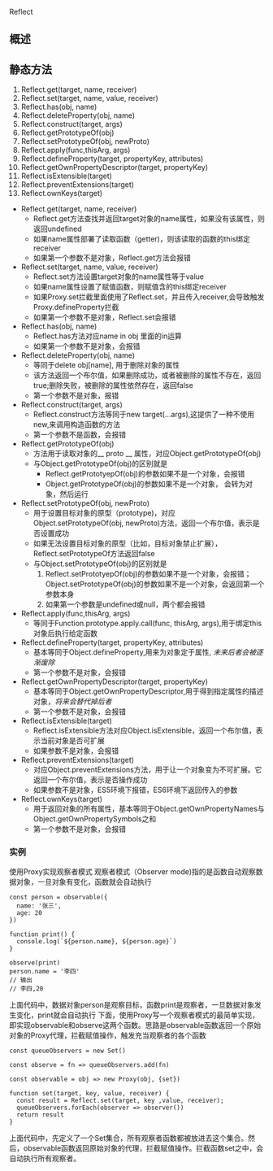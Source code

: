 Reflect
## 概述


## 静态方法
1. Reflect.get(target, name, receiver)
2. Reflect.set(target, name, value, receiver)
3. Reflect.has(obj, name)
4. Reflect.deleteProperty(obj, name)
5. Reflect.construct(target, args)
6. Reflect.getPrototypeOf(obj)
7. Reflect.setPrototypeOf(obj, newProto)
8. Reflect.apply(func,thisArg, args)
9. Reflect.defineProperty(target, propertyKey, attributes)
10. Reflect.getOwnPropertyDescriptor(target, propertyKey)
11. Reflect.isExtensible(target)
12. Reflect.preventExtensions(target)
13. Reflect.ownKeys(target)

+ Reflect.get(target, name, receiver)
  - Reflect.get方法查找并返回target对象的name属性，如果没有该属性，则返回undefined
  - 如果name属性部署了读取函数（getter)，则该读取的函数的this绑定receiver
  - 如果第一个参数不是对象，Reflect.get方法会报错
+ Reflect.set(target, name, value, receiver)
  - Reflect.set方法设置target对象的name属性等于value
  - 如果name属性设置了赋值函数，则赋值含的this绑定receiver
  - 如果Proxy.set拦截里面使用了Reflect.set，并且传入receiver,会导致触发Proxy.defineProperty拦截
  - 如果第一个参数不是对象，Reflect.set会报错
+ Reflect.has(obj, name)
  - Reflect.has方法对应name in obj 里面的in运算
  - 如果第一个参数不是对象，会报错
+ Reflect.deleteProperty(obj, name)
  - 等同于delete obj[name], 用于删除对象的属性
  - 该方法返回一个布尔值，如果删除成功，或者被删除的属性不存在，返回true;删除失败，被删除的属性依然存在，返回false
  - 第一个参数不是对象，报错
+ Reflect.construct(target, args)
  - Reflect.construct方法等同于new target(...args),这提供了一种不使用new,来调用构造函数的方法
  - 第一个参数不是函数，会报错
+ Reflect.getPrototypeOf(obj)
  - 方法用于读取对象的__ proto __ 属性，对应Object.getPrototypeOf(obj)
  - 与Object.getPrototypeOf(obj)的区别就是
    - Reflect.getPrototyepOf(obj)的参数如果不是一个对象，会报错
    - Object.getPrototypeOf(obj)的参数如果不是一个对象， 会转为对象，然后运行
+ Reflect.setPrototypeOf(obj, newProto)
  - 用于设置目标对象的原型（prototype)，对应Object.setPrototypeOf(obj, newProto)方法，返回一个布尔值，表示是否设置成功
  - 如果无法设置目标对象的原型（比如，目标对象禁止扩展），Reflect.setPrototypeOf方法返回false
  - 与Object.setPrototypeOf(obj)的区别就是
    1. Reflect.setPrototyepOf(obj)的参数如果不是一个对象，会报错；
    Object.setPrototypeOf(obj)的参数如果不是一个对象，会返回第一个参数本身
    2. 如果第一个参数是undefined或null，两个都会报错
+ Reflect.apply(func,thisArg, args)
  - 等同于Function.prototype.apply.call(func, thisArg, args),用于绑定this对象后执行给定函数
+ Reflect.defineProperty(target, propertyKey, attributes)
  - 基本等同于Object.defineProperty,用来为对象定于属性, _未来后者会被逐渐废除_
  - 第一个参数不是对象，会报错
+ Reflect.getOwnPropertyDescriptor(target, propertyKey)
  - 基本等同于Object.getOwnPropertyDescriptor,用于得到指定属性的描述对象，_将来会替代掉后者_
  - 第一个参数不是对象，会报错
+ Reflect.isExtensible(target)
  - Reflect.isExtensible方法对应Object.isExtensible，返回一个布尔值，表示当前对象是否可扩展
  - 如果参数不是对象，会报错
+ Reflect.preventExtensions(target)
  - 对应Object.preventExtensions方法，用于让一个对象变为不可扩展。它返回一个布尔值，表示是否操作成功
  - 如果参数不是对象，ES5环境下报错，ES6环境下返回传入的参数
+ Reflect.ownKeys(target)
  - 用于返回对象的所有属性，基本等同于Object.getOwnPropertyNames与Object.getOwnPropertySymbols之和
  - 第一个参数不是对象，会报错
### 实例
使用Proxy实现观察者模式
观察者模式（Observer mode)指的是函数自动观察数据对象，一旦对象有变化，函数就会自动执行
```
const person = observable({
  name: '张三',
  age: 20
})

function print() {
  console.log(`${person.name}, ${person.age}`)
}

observe(print)
person.name = '李四' 
// 输出
// 李四,20
```

上面代码中，数据对象person是观察目标，函数print是观察者，一旦数据对象发生变化，print就会自动执行
下面，使用Proxy写一个观察者模式的最简单实现，即实现observable和observe这两个函数。思路是observable函数返回一个原始对象的Proxy代理，拦截赋值操作，触发充当观察者的各个函数
```
const queueObservers = new Set()

const observe = fn => queueObservers.add(fn)

const observable = obj => new Proxy(obj, {set})

function set(target, key, value, receiver) {
  const result = Reflect.set(target, key ,value, receiver);
  queueObservers.forEach(observer => observer())
  return result
}
```

上面代码中，先定义了一个Set集合，所有观察者函数都被放进去这个集合。然后，observable函数返回原始对象的代理，拦截赋值操作。拦截函数set之中，会自动执行所有观察者。
